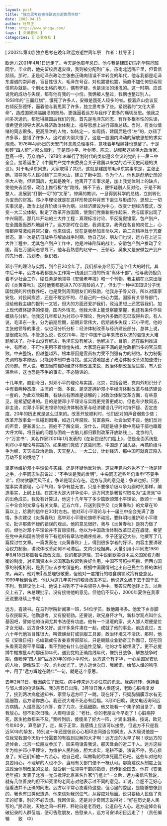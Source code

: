 ```yaml
---
layout: post
title: "独立思考在晚年欧远方逝世周年祭"
date: 2002-04-15
author: 杜导正
from: http://www.yhcqw.com/
tags: [ 炎黄春秋 ]
categories: [ 炎黄春秋 ]
---
```



[ 2002年第4期 独立思考在晚年欧远方逝世周年祭　作者：杜导正 ]


欧远方2001年4月1日远走了。今天是他周年忌日。他与我是建国初马列学院同班同学，毕业后，他先留校后返安徽，我则被分配到广东。虽南北远隔千里，但音信频频。那时，正是毛泽东政治主张由正确向错误不幸转变的年代，他与我都是毛泽东虔诚的崇拜者，盲目性很大，毛泽东号召，对也罢错也罢，简直不加任何思索照信照办就是。个别太出格的地方，偶有怀疑，也是淡淡的浅浅的。这一时期，应该说党的成功与失误，都有他有我的一小份。我俩被人整过，我俩也整过别人。1958年的“三面红旗”，饿死了许多人，安徽是饿死人较多的省。接着庐山会议反右倾反彭德怀，逼着他与我思索了许多，独立思考多了些。紧跟着的“文化大革命”，造成国家濒临崩溃的败局，更强逼着远方与我作了更多的痛切反思。他我之间多次通讯，都觉得建国后我们的党，首先是毛泽东同志，有许多根本性的失误，很希望党领导大家从经济政治体制上、指导思想上进行郑重总结。当时，有类似情绪的同志很多。更高层次的人物，如陆定一，如周扬，建国后是很“左”的，办错了许多事，整错了许多人，这时都大彻大悟了。这是一股国内涌动的解放思想的求实潮流。1976年4月5日的天安门怀念周总理事件，意味着年轻娃娃也觉醒了。于是粉碎“四人帮”才那么顺利，于是邓小平、叶剑英、陈云、胡耀邦这些伟大政治家，登高一呼，万众响应，1978年末举行了划时代的类似遵义会议的党的十一届三中全会，接着诞生了《中国共产党中央委员会关于建国以来党的若干历史问题的决议》。对于毛泽东同志，大家取得了共识。这就是建国前毛泽东实事求是，主张正确，领导党与人民推翻了三座大山，建立了新中国，作为个人，他也是彪炳史册的伟大人物。但建国后，尤其是晚年，他离开了实事求是，加上我党体制上的缺点，使他失去监督，政治上推行极“左”路线，搞不下去，便怀疑别人反对他，于是不断整人，发展到“打倒一切”的“文革”。惨痛的教训，一旦得到科学的总结，立刻转化为宝贵的财富。邓小平理论就是在这样形势这种背景下诞生与形成的。思想上一切实事求是，政治上抛弃阶级斗争为纲，以经济建设为中心，改变计划经济模式，改变一大二公体制，制定了改革开放国策，使我们党重新振作起来，党与国家出现了中兴局面。那几年开始的三大件工程：真理标准讨论、平反冤假错案、包产到户，在全国轰轰烈烈地展开了。远方那时在合肥，我调北京，我俩在各自的岗位上，心情都异常激动异常兴奋。他来信说，现在是我参加革命以来，第二次精神处于亢奋状态。第一次是抗日战争与解放战争时期。他自己说，朋友们也说，远方在上述三大件工程中，尤其包产到户工作中，他是冲锋陷阵的战士。安徽包产到户推动了全国，而在万里同志领导下，他与我熟悉的赵守一、王郁昭、吴象又是安徽包产到户的先行者、策划者、组织者。


邓小平的理论与实践，到今日20余年了。我们都亲身经历了这个伟大的时代。其中后十年，远方与我都是从工作第一线退到二线的所谓“离休干部”。他与我仍担负着不少社会工作，硬任务是他领导《安徽老年报》和一个刊物，我主编在北京出版的《炎黄春秋》。这时他我都是进入70岁高龄的人了，但出于一种中国知识分子忧国忧民的传统教养吧，也是受到周围朋友们的鼓励，他我身子骨又好，所以对国家安危、对民间疾苦，还是不敢忘怀的，尽自己的一份心力罢。国家有关领导部门，没给他我主编的报刊一文钱，但大的方面还爱护我们，政治思想上还宽容我们。加上现代媒体提供的便捷，国内外情况，他我大体上能觉察能掌握，也还有条件作些概括与分析。他我这几年都认为对邓小平理论，党内外多数同志已取得共识。有人说，毛泽东一生，分为前期后期，前期非常伟大，后期诸多失误；邓小平呢，他的主张他领导的事业，似也可分析分析：经济体制改革与经济建设部分，总体上说，是很成功的。不管怎么说，仅仅20年，把个中国千百年来孜孜以求的温饱天大难题解决了。孙中山没有解决，毛泽东没有解决，他解决了。目前，还在胜利推进中，有困难，不可怕更用不着惊惶失措。大家现在最不满的是党政相当多的官员腐败。中央整饬，但越整越烈。根本原因是官员权力受不到强有力的制约。权力制衡失调的根本原因，只能到体制中去寻找。这尖锐地提出了政治体制改革须加速进行的命题。有人说，我国当前相对经济体制改革来说，政治体制改革后进些，有人说滞后些，这也恐是不争的事实。不必隐讳的。


十几年来，直到今日，对邓小平的理论与实践，北京，包括合肥，党内外知识分子中有着两种态度。主流的一面，多数，是坚定拥护邓小平经济体制改革与经济建设一套的，为此欢欣鼓舞，有缺点有困难是谅解的；对政治体制改革方面，有些意见，是希望促进的。目的是使邓小平理论与实践更完善更成功。但也有少数同志，非主流，对邓小平同志领导的经济体制改革与经济建设几乎时时持怀疑、否定态度。20年的历史就是这么过来的。改革开放顺利时，他们反对的声音弱些少些；改革开放事业一旦碰到困难，如近几年腐败、贫富悬殊、社会治安不良，他们反对的声音，便甚嚣尘上。百姓不了解全局，没什么，问题是极少数中高级干部也跟着大呼大叫，将目前的问题与困难一古脑儿都归罪到改革开放路线上。北京的几个“万言书”、某名作家2001年1月发表的《在新世纪的门槛上》，便是全面系统批判邓小平理论与实践的。如果我们党依了这些同志，中国走了回头路，再搞阶级斗争为纲，天天搞政治运动，天天整人，一大二公，计划经济，那中国可就真正陷入万劫不复的境地了！


坚定地维护邓小平理论与实践，还是怀疑他反对他，这些年党内外免不了一场是非之争，小平同志生前说过：“不争论是我的发明”。中央同志近些年仍重申“不要争论”。但树欲静而风不止，争论是现实存在。远方与我的意见是：争论也好。只要摆事实讲道理，心平气和，争争有益无害。只是不要像阶级斗争为纲时代那样，编造事实，上纲上线。在这场大是大非争论中，远方同志是我暂时取名为“主流派”中的出色成员。我没有计算过，他这十几年写了多少篇歌颂邓小平理论，歌颂十一届三中全会的文章与有关文章。近五六年，只送到我手交《炎黄春秋》的文章在10篇以上，给我的信件在30封左右。他对邓小平理论与十一届三中全会充满了激情，多次建议《炎黄春秋》高举邓小平理论旗帜不动摇，要鲜明地维护邓小平理论，批评那些怀疑的错误的观点。他的意见很好，我与《炎黄春秋》是努力做了的。但他对邓小平理论并不盲目崇拜。他以为中国政治体制改革已迫在眉睫，希望在党中央和国务院领导下有组织有章法地循序推进。步子还望迈大些。他撰写了几篇探讨性文章。一篇发表在《炎黄春秋》上，得到很多学者的好评。内容主要讲政治权力制衡，讲政体改革如何不可滞后。文内引经据典，大量引用小平同志1980年8月18日那篇著名政改文章。说的都是道理。其中说到欧美资本主义国家权力制衡的制度，对巩固资本主义国家政权起到良好作用。中国不可照抄照搬，但西方国家的制衡机制，是我们应该参考借鉴的，根据中国国情制定出自己民主监督的体制来。再如，他对朱基总理很敬重，但他对一度推行的粮食购销政策有些意见。1999年我到合肥，他认为这几年实行的粮食政策不妥。他说这么统下去于国于民不利。我建议他上书。他说上书到不了中央领导人手中。我答应帮他转上去。以后交上去了，朱总理批示，没有接纳他的意见。但他仍不灰心，2000年夏住在我家还说要继续上书呢！


远方，喜读书。在马列学院新闻第一班，54位学员，数他藏书多。他爱下乡赤脚与农民聊天。他勤思考，又有股韧劲。还要说，欧兄身怀才气，新科学观点叫什么基因吧，譬如他的诗词尤其书法便有功底。他有一个温暖的家，夫人邹人煜便是位才女无疑。远方身体又好。这许多条件凑在一起，成就了他的事业。前边说过，五六十年代他盲目性很大，叫做螺丝钉或驯服工具罢，政治环境又不活跃，那时，他任《安徽日报》总编辑或任省委宣传部部长，只是兢兢业业勤奋工作而已，现在回头看表现得平平庸庸，看不到他有什么创造性见解，他的才华被埋没了。更不必提蹲牛棚挨批斗的那压抑年代。遇到党的正确路线年代，像抗日战争、解放战争时期，像粉碎“四人帮”后近20年的邓小平时代，远方这个有才华，一心系国家安危的人物，便像珠玉一般，灼灼发光了。远方逝世次日，我闻讯，给邹人煜的唁电中，用了“远方辉煌在晚年”一句，就是这个意思。


去年2月11日，我因病住了医院。病中传来远方亦住院的讯息。我病好转，保持着与邹人煜的电话联系。我3月15日出院，3月19日晚人煜还说，老欧心脏病复发了，接到两次病危通知书，家里与远方吓了一跳。现在好了，只疑胸膈膜浮水有无癌细胞，远方请你放心。我还说大难不死必有后福。3月31日晚，我又电话询问远方病情。人煜高高兴兴答，查了几次，无癌细胞。他又能看一个集子的目录了，要我放心。想不到次日晚，人煜电话说：“老杜，你的老朋友今早走了！心脏病猝死，医生抢救都来不及。”我听到后，傻傻呆了好大一阵，才滴出泪来。按说，欧兄今年80岁，算高龄了，走，属于正常，我感情上应该可以接受。但远方不只是我近50年的挚友，特别这十年还是彼此心心相印志同道合的同志，从大局说他是一位我党我国今天仍十分需要的有独到见解的大才啊！远方走的太早了啊！欧远方的追悼会，北京一位朋友参加了，回来电话告我说，那天赴会的近二千人。远方这些年为维护邓小平理论，为维护人民利益，胆大求实，笔耕不辍，演说不停，劳心损身了。知己们知他一片苦心。他自己呢，叫做鞠躬尽瘁死而后已吧。这些年对他的良苦用心，不理解的人也不少，当局有关部门便不一概认可。那篇建议从制度上促进政治体制改革的文章，就受到一位领导干部的指责，还传到全国去。他在《安徽老年报》发表了北京一党员批评北京某名作家“门槛上”一文后，远方来信告我说，就有几位善良的但不知究里的老同志对他表示过不同的意见。听说，合肥不乏好心但看法并不正确的同志。远方以平常心态看待这些，但心里的委屈，是能够想像到的。我也有过类似遭遇，他来信劝我沉住气，从容应对局面。说只要给人民做了真正的好事，别的不必去想。我回信说，还是刘少奇同志说得对：“好在历史是人民写的。”民谣说，天地之间一杆秤，秤砣自是老百姓。公道自在人心。远方追悼会有破纪录的人群莅临，便可告慰朋友，告慰亲人，远方可安详闭目远走了！（责任编辑　　致　中）



